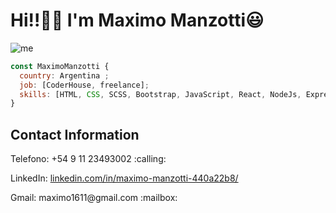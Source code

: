 # Hi!!👋🏻 I'm Maximo Manzotti😃

![me](https://user-images.githubusercontent.com/64936675/155836649-58c8062a-0398-4545-9f23-245be5b3cf17.jpeg)

```js
const MaximoManzotti { 
  country: Argentina ; 
  job: [CoderHouse, freelance];
  skills: [HTML, CSS, SCSS, Bootstrap, JavaScript, React, NodeJs, Express, SQL, Sequelize, MongoDB, Redis];
}
```

## Contact Information 
<p>Telefono: +54 9 11 23493002 :calling:</p>
<p>LinkedIn: <a href='https://www.linkedin.com/in/maximo-manzotti-440a22b8/'> linkedin.com/in/maximo-manzotti-440a22b8/ </a></p>
<p>Gmail: maximo1611@gmail.com :mailbox:</p> 
